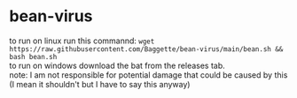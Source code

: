 # bean-virus
to run on linux run this commannd:
```wget https://raw.githubusercontent.com/Baggette/bean-virus/main/bean.sh && bash bean.sh``` <br>
to run on windows download the bat from the releases tab.<br>
note: I am not responsible for potential damage that could be caused by this (I mean it shouldn't but I have to say this anyway)

